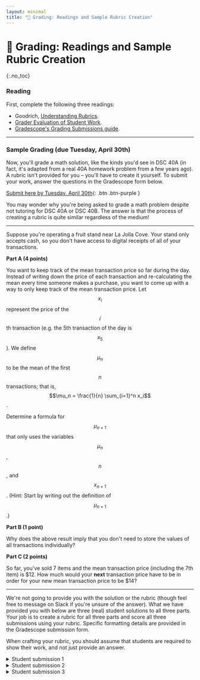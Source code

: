 ```yaml
---
layout: minimal
title: "🧮 Grading: Readings and Sample Rubric Creation"
---
```


# 🧮 Grading: Readings and Sample Rubric Creation
{:.no_toc}

<!-- <script src="https://polyfill.io/v3/polyfill.min.js?features=es6"></script> -->
<script id="MathJax-script" async src="https://cdn.jsdelivr.net/npm/mathjax@3.0.1/es5/tex-mml-chtml.js"></script>

### Reading

First, complete the following three readings:
- Goodrich, [Understanding Rubrics](https://www.ascd.org/el/articles/understanding-rubrics).
- [Grader Evaluation of Student Work](https://drive.google.com/file/d/1lXkv-faD79K14HXdM8xbExKzXtEVIh81/view).
- [Gradescope's Grading Submissions guide](https://help.gradescope.com/article/5uxa8ht1a2-instructor-assignment-grade-submissions).

---

### Sample Grading (due Tuesday, April 30th)

Now, you'll grade a math solution, like the kinds you'd see in DSC 40A (in fact, it's adapted from a real 40A homework problem from a few years ago). A rubric isn't provided for you – you'll have to create it yourself. To submit your work, answer the questions in the Gradescope form below.

[Submit here by Tuesday, April 30th](https://www.gradescope.com/courses/759123/assignments/4407023/){: .btn .btn-purple }

You may wonder why you're being asked to grade a math problem despite not tutoring for DSC 40A or DSC 40B. The answer is that the process of creating a rubric is quite similar regardless of the medium!

---

Suppose you're operating a fruit stand near La Jolla Cove. Your stand only accepts cash, so you don't have access to digital receipts of all of your transactions.

**Part A (4 points)**

You want to keep track of the mean transaction price so far during the day. Instead of writing down the price of each transaction and re-calculating the mean every time someone makes a purchase, you want to come up with a way to only keep track of the mean transaction price. Let $$x_i$$ represent the price of the $$i$$th transaction (e.g. the 5th transaction of the day is $$x_5$$). We define
$$\mu_n$$ to be the mean of the first $$n$$ transactions; that is, $$\mu_n = \frac{1}{n} \sum_{i=1}^n x_i$$.

Determine a formula for $$\mu_{n+1}$$ that only uses the variables $$\mu_n$$, $$n$$, and $$x_{n+1}$$. (Hint: Start by writing out the definition of $$\mu_{n+1}$$.)

**Part B (1 point)**

Why does the above result imply that you don't need to store the values of all transactions individually?

**Part C (2 points)**

So far, you've sold 7 items and the mean transaction price (including the 7th item) is \$12. How much would your **next** transaction price have to be in order for your new mean transaction price to be \$14?

---

We're not going to provide you with the solution or the rubric (though feel free to message on Slack if you're unsure of the answer). What we have provided you with below are three (real) student solutions to all three parts. Your job is to create a rubric for all three parts and score all three submissions using your rubric. Specific formatting details are provided in the Gradescope submission form.

When crafting your rubric, you should assume that students are required to show their work, and not just provide an answer.

<details markdown="block">
<summary>Student submission 1</summary>

<center><img src="https://dsc-courses.github.io/dsc95-2023-sp/weeks/images/student-1.png" width="50%"></center>

</details>

<details markdown="block">
<summary>Student submission 2</summary>

<center><img src="https://dsc-courses.github.io/dsc95-2023-sp/weeks/images/student-2.png" width="50%"></center>

</details>

<details markdown="block">
<summary>Student submission 3</summary>

<center><img src="https://dsc-courses.github.io/dsc95-2023-sp/weeks/images/student-3.png" width="50%"></center>

</details>
